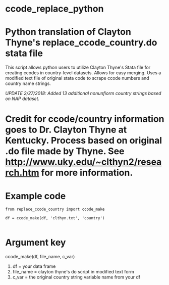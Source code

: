 # ccode_replace_python
# Python translation of Clayton Thyne's replace_ccode_country.do stata file


This script allows python users to utilize Clayton Thyne's Stata file for creating ccodes in country-level datasets. Allows for easy merging. Uses a modified text file of original stata code to scrape ccode numbers and country name strings. 

*UPDATE 2/27/2018: Added 13 additional nonunfiorm country strings based on NAP dataset.* 


# Credit for ccode/country information goes to Dr. Clayton Thyne at Kentucky. Process based on original .do file made by Thyne. See http://www.uky.edu/~clthyn2/research.htm for more information.


# Example code

```
from replace_ccode_country import ccode_make

df = ccode_make(df, 'clthyn.txt', 'country')


```
# Argument key

ccode_make(df, file_name, c_var)

1. df = your data frame
2. file_name = clayton thyne's do script in modified text form
3. c_var = the original country string variable name from your df

